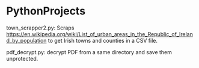 # PythonProjects

town_scrapper2.py: Scraps https://en.wikipedia.org/wiki/List_of_urban_areas_in_the_Republic_of_Ireland_by_population to get Irish towns and counties in a CSV file.

pdf_decrypt.py: decrypt PDF from a same directory and save them unprotected.
